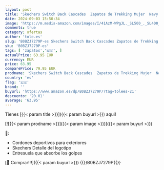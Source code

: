 ```yaml
---
layout: post
title: 'Skechers Switch Back Cascades  Zapatos de Trekking Mujer  Navy Mesh/Trim  37.5 EU'
date: 2024-09-03 15:50:34
image: 'https://m.media-amazon.com/images/I/41AzM-WPgJL._SL500_._SL400_.jpg'
comments: true
category: ofertas
author: 'tole.es'
slug: 'B0BZJ7279P-es Skechers Switch Back Cascades Zapatos de Trekking Mujer...'
sku: 'B0BZJ7279P-es'
tags: [ 'zapatos','🇪🇸', ]
actualPrice: 63.95 EUR
currency: EUR
price: 63.95
comparePrice: 79.95 EUR
prodname: 'Skechers Switch Back Cascades  Zapatos de Trekking Mujer  Navy Mesh/Trim  37.5 EU'
country: 'es'
flag: '🇪🇸'
brand: ''
buyurl: 'https://www.amazon.es/dp/B0BZJ7279P/?tag=tolees-21'
descuento: '20.01'
average: '63.95'
---
```


Tienes [{{< param title >}}]({{< param buyurl >}}) aqui!

[![{{< param prodname >}}]({{< param image >}})]({{< param buyurl >}})

🔎:

- Cordones deportivos para exteriores
- Skechers Detalle del logotipo
- Entresuela que absorbe los golpes

[🛒 Comprar!!!]({{< param buyurl >}})
{{<world>}}B0BZJ7279P{{</world>}}
